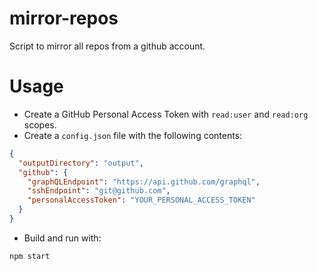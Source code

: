 # mirror-repos

Script to mirror all repos from a github account.

# Usage

- Create a GitHub Personal Access Token with `read:user` and `read:org` scopes.
- Create a `config.json` file with the following contents:

```json
{
  "outputDirectory": "output",
  "github": {
    "graphQLEndpoint": "https://api.github.com/graphql",
    "sshEndpoint": "git@github.com",
    "personalAccessToken": "YOUR_PERSONAL_ACCESS_TOKEN"
  }
}
```

- Build and run with:

```shell
npm start
```